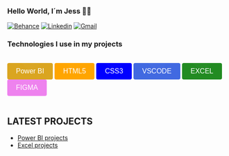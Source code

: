 ### Hello World, I´m Jess 👧🏾



[![Behance](https://img.shields.io/badge/-Behance-blue?style=for-the-badge&logo=behance&logoColor=white)](https://www.behance.net/jessgarcia9/projects)
[![Linkedin](https://img.shields.io/badge/LinkedIn-0077B5?style=for-the-badge&logo=linkedin&logoColor=white)](linkedin.com/in/jéssica-garcia-b41854170)
[![Gmail](https://img.shields.io/badge/Gmail-D14836?style=for-the-badge&logo=gmail&logoColor=white)](webdev.jess.garcia@gmail.com)




### Technologies I use in my projects
<div style="display: inline_block"><br/>
    <button class="button" style="background-color:GoldenRod;">Power BI</button>
    <button class="button" style="background-color:orange;">HTML5</button>
    <button class="button" style="background-color:blue;">CSS3</button>
    <button class="button" style="background-color:RoyalBlue;">VSCODE</button>
    <button class="button" style="background-color:ForestGreen;">EXCEL</button>
    <button class="button" style="background-color:Violet;">FIGMA</button>
   
</div><br/>

## LATEST PROJECTS
- [Power BI projects](https://github.com/Garcia-Jess/Power-BI-projects)
- [Excel projects]()



<style>
   .button {
  color: #ffffff;
  padding: 10px 20px;
  border: none;
  border-radius: 4px;
  font-size: 16px;
  cursor: pointer;
  position: relative;
  overflow: hidden;
}

.button::before {
  content: "";
  position: absolute;
  top: -50%;
  left: -50%;
  width: 200%;
  height: 200%;
  background: linear-gradient(45deg, rgba(255, 255, 255, 0) 0%, rgba(255, 255, 255, 0.8) 50%, rgba(255, 255, 255, 0) 100%);
  opacity: 0;
  transform: rotate(45deg) translate(-50%, -50%);
  animation: shining 2s infinite;
}

@keyframes shining {
  0% {
    opacity: 0;
    transform: rotate(45deg) translate(-50%, -50%);
  }
  50% {
    opacity: 1;
    transform: rotate(45deg) translate(-50%, -50%) scale(2);
  }
  100% {
    opacity: 0;
    transform: rotate(45deg) translate(-50%, -50%);
  }
}

</style>

          
